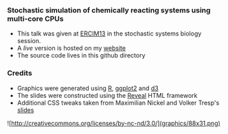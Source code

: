 ### Stochastic simulation of chemically reacting systems using multi-core CPUs

 * This talk was given at [ERCIM13](http://www.cmstatistics.org/ERCIM2013/) in the stochastic systems biology session. 
 * A _live_ version is hosted on my [website](http://www.mas.ncl.ac.uk/~ncsg3/html5talks/multicore)
 * The source code lives in this github directory
 


### Credits

 * Graphics were generated using [R](http://cran.r-project.org/), [ggplot2](http://ggplot2.org/)
  and [d3](d3js.org)
 * The slides were constructed using the [Reveal](https://github.com/hakimel/reveal.js) HTML framework
 * Additional CSS tweaks taken from Maximilian Nickel and Volker Tresp's [slides](http://www.cip.ifi.lmu.de/~nickel/iswc2012-slides/)
 
![http://creativecommons.org/licenses/by-nc-nd/3.0/](graphics/88x31.png)